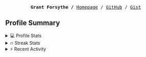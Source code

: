 <p><pre align="center"><strong>Grant Forsythe /</strong> <a href="https://www.grantwforsythe.com/">Homepage</a> / <a href="https://github.com/grantwforsythe">GitHub</a> / <a href="https://gist.github.com/grantwforsythe">Gist</a></pre></p>
 
<h2 align="left">Profile Summary</h2>
<details>
    <summary>💻 Profile Stats</summary>
    <div align="center">
        <img alt="GitHub stats" src="https://github-readme-stats.vercel.app/api?username=grantwforsythe&count_private=true&show_icons=true&hide=stars&border_radius=7&include_all_commits=true&hide_rank=true&custom_title=Grant%27s%20GitHub%20Stats">
        <img alt="Top languages" src="https://github-readme-stats.vercel.app/api/top-langs/?username=grantwforsythe&hide=jupyter+notebook,vim+script&layout=compact&langs_count=6">
    </div>
    <p style="font-size: 11px;" align="center">
        <strong>Note:</strong> Top languages is only a metric of the languages my public code consists of and doesn't reflect experience or skill level.
    </p>
</details>

<details>
    <summary>🔥 Streak Stats</summary>
        <div align="center">
            <img alt="Streak stats" src="https://github-readme-streak-stats.herokuapp.com/?user=grantwforsythe">
        </div>
</details>

 <details>
    <summary>⚡ Recent Activity</summary>
    
  <!--START_SECTION:activity-->
1. 🗣 Commented on [#3372](https://github.com/javascript-tutorial/en.javascript.info/pull/3372#issuecomment-1856132469) in [javascript-tutorial/en.javascript.info](https://github.com/javascript-tutorial/en.javascript.info)
2. 💪 Opened PR [#7](https://github.com/prismaui/prismaui/pull/7) in [prismaui/prismaui](https://github.com/prismaui/prismaui)
3. ❗ Opened issue [#6](https://github.com/prismaui/prismaui/issues/6) in [prismaui/prismaui](https://github.com/prismaui/prismaui)
4. 🗣 Commented on [#3362](https://github.com/ionic-team/stencil/issues/3362#issuecomment-1850951288) in [ionic-team/stencil](https://github.com/ionic-team/stencil)
5. 🗣 Commented on [#31](https://github.com/roadmapsh/next.roadmap.sh/issues/31#issuecomment-1786363852) in [roadmapsh/next.roadmap.sh](https://github.com/roadmapsh/next.roadmap.sh)
  <!--END_SECTION:activity-->
    
 </details>
